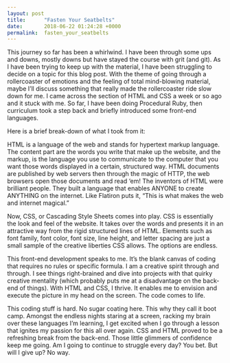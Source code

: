 ```yaml
---
layout: post
title:      "Fasten Your Seatbelts"
date:       2018-06-22 01:24:28 +0000
permalink:  fasten_your_seatbelts
---
```



This journey so far has been a whirlwind. I have been through some ups and downs, mostly downs but have stayed the course with grit (and git). As I have been trying to keep up with the material, I have been struggling to decide on a topic for this blog post. With the theme of going through a rollercoaster of emotions and the feeling of total mind-blowing material, maybe I’ll discuss something that really made the rollercoaster ride slow down for me. I came across the section of HTML and CSS a week or so ago and it stuck with me. So far, I have been doing Procedural Ruby, then curriculum took a step back and briefly introduced some front-end languages. 

Here is a brief break-down of what I took from it:

HTML is a language of the web and stands for hypertext markup language. The content part are the words you write that make up the website, and the markup, is the language you use to communicate to the computer that you want those words displayed in a certain, structured way. HTML documents are published by web servers then through the magic of HTTP, the web browsers open those documents and read ‘em! The inventors of HTML were brilliant people. They built a language that enables ANYONE to create ANYTHING on the internet. Like Flatiron puts it, “This is what makes the web and internet magical.”

Now, CSS, or Cascading Style Sheets comes into play. CSS is essentially the look and feel of the website. It takes over the words and presents it in an attractive way from the rigid structured lines of HTML. Elements such as font family, font color, font size, line height, and letter spacing are just a small sample of the creative liberties CSS allows. The options are endless. 

This front-end development speaks to me. It’s the blank canvas of coding that requires no rules or specific formula. I am a creative spirit through and through. I see things right-brained and dive into projects with that quirky creative mentality (which probably puts me at a disadvantage on the back-end of things). With HTML and CSS, I thrive. It enables me to envision and execute the picture in my head on the screen. The code comes to life. 

This coding stuff is hard. No sugar coating here. This why they call it boot camp. Amongst the endless nights staring at a screen, racking my brain over these languages I’m learning, I get excited when I go through a lesson that ignites my passion for this all over again. CSS and HTML proved to be a refreshing break from the back-end. Those little glimmers of confidence keep me going. Am I going to continue to struggle every day? You bet. But will I give up? No way. 

